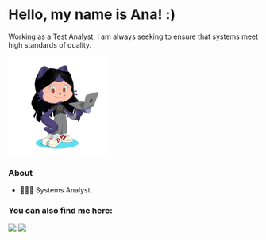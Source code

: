 # Hello, my name is Ana! :)

Working as a Test Analyst, I am always seeking to ensure that systems meet high standards of quality.

 <img src="octocat-1694227764426.png" width="200" />

 ### About 

 - 👩🏻‍💻 Systems Analyst.

### You can also find me here:

<div>
<a href = "mailto:analicesantossouto@gmail.com"><img loading="lazy" src="https://img.shields.io/badge/Gmail-D14836?style=for-the-badge&logo=gmail&logoColor=white" target="_blank"></a>
<a href="https://www.linkedin.com/in/analicesouto" target="_blank"><img loading="lazy" src="https://img.shields.io/badge/-LinkedIn-%230077B5?style=for-the-badge&logo=linkedin&logoColor=white" target="_blank"></a>   
</div>
